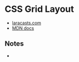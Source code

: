 # CSS Grid Layout
- [laracasts.com](https://laracasts.com/series/css-grids-for-everyone/episodes/1)
- [MDN docs](https://developer.mozilla.org/en-US/docs/Web/CSS/CSS_Grid_Layout)

## Notes
- 